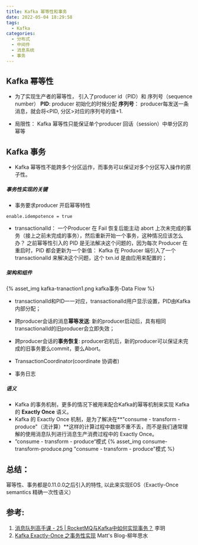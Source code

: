```yaml
---
title: Kafka 幂等性和事务
date: 2022-05-04 18:29:58
tags:
  - Kafka
categories:
  - 分布式 
  - 中间件
  - 消息系统
  - 事务
---
```


<p></p>
<!-- more -->

## Kafka 幂等性

+ 为了实现生产者的幂等性， 引入了producer id（PID）和 序列号（sequence number）
  **PID**: producer 初始化的时候分配
  **序列号**： producer每发送一条消息，就会将<PID, 分区>对应的序列号的值+1.

+ 局限性： Kafka 幂等性只能保证单个producer 回话（session）中单分区的幂等



## Kafka 事务

+ Kafka 幂等性不能跨多个分区运作，而事务可以保证对多个分区写入操作的原子性。

##### 事务性实现的关键

+ 事务要求producer 开启幂等特性
```
enable.idempotence = true
```

+ transactionalId：
  一个Producer 在 Fail 恢复后能主动 abort 上次未完成的事务（接上之前未完成的事务），然后重新开始一个事务，这种情况应该怎么办？
  之前幂等性引入的 PID 是无法解决这个问题的，因为每次 Producer 在重启时，PID 都会更新为一个新值：
  Kafka 在 Producer 端引入了一个 transactionalId 来解决这个问题，这个 txn.id 是由应用来配置的；


##### 架构和组件
{% asset_img  kafka-tranaction1.png  kafka事务-Data Flow %}

+ transactionalId和PID一一对应，transactionalId用户显示设置，PID由Kafka内部分配；
+ 跨producer会话的消息**幂等发送**: 新的producer启动后，具有相同transactionalId的旧producer会立即失效；
+ 跨producer会话的**事务恢复**: producer宕机后，新的producer可以保证未完成的旧事务要么commit，要么Abort。

+ TransactionCoordinator(coordinate 协调者)
+ 事务日志

##### 语义
+ Kafka 的事务机制，更多的情况下被用来配合Kafka的幂等机制来实现 Kafka 的 **Exactly Once** 语义。
+ Kafka 的 Exactly Once 机制，是为了解决在**"consume - transform - produce"（流计算）**这样的计算过程中数据不重不丢，而不是我们通常理解的使用消息队列进行消息生产消费过程中的 Exactly Once。
+ ”consume - transform - produce“模式
  {% asset_img consume-transform-produce.png "consume - transform - produce"模式 %}

## 总结：
幂等性、事务都是0.11.0.0之后引入的特性, 以此来实现EOS（Exactly-Once semantics 精确一次性语义）

## 参考:
1. [消息队列高手课 - 25 | RocketMQ与Kafka中如何实现事务？]() 李玥
2. [Kafka Exactly-Once 之事务性实现](http://matt33.com/2018/11/04/kafka-transaction/)  Matt's Blog-柳年思水